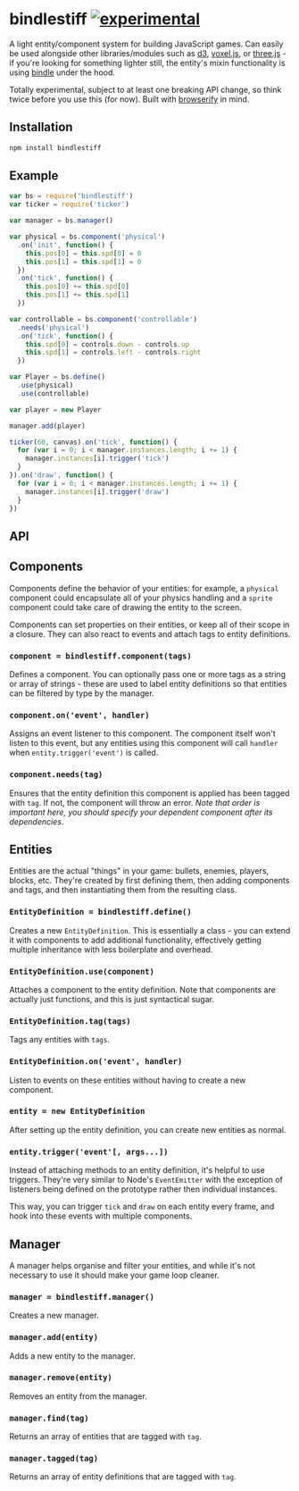 # bindlestiff [![experimental](http://hughsk.github.io/stability-badges/dist/experimental.svg)](http://github.com/hughsk/stability-badges) #

A light entity/component system for building JavaScript games. Can
easily be used alongside other libraries/modules such as [d3](http://d3js.org),
[voxel.js](http://voxeljs.org), or
[three.js](http://threejs.org) - if you're looking for something lighter
still, the entity's mixin functionality is using
[bindle](http://github.com/hughsk/bindle) under the hood.

Totally experimental, subject to at least one breaking API change, so think
twice before you use this (for now). Built with
[browserify](http://browserify.org/) in mind.

## Installation ##

``` bash
npm install bindlestiff
```

## Example ##

``` javascript
var bs = require('bindlestiff')
var ticker = require('ticker')

var manager = bs.manager()

var physical = bs.component('physical')
  .on('init', function() {
    this.pos[0] = this.spd[0] = 0
    this.pos[1] = this.spd[1] = 0
  })
  .on('tick', function() {
    this.pos[0] += this.spd[0]
    this.pos[1] += this.spd[1]
  })

var controllable = bs.component('controllable')
  .needs('physical')
  .on('tick', function() {
    this.spd[0] = controls.down - controls.up
    this.spd[1] = controls.left - controls.right
  })

var Player = bs.define()
  .use(physical)
  .use(controllable)

var player = new Player

manager.add(player)

ticker(60, canvas).on('tick', function() {
  for (var i = 0; i < manager.instances.length; i += 1) {
    manager.instances[i].trigger('tick')
  }
}).on('draw', function() {
  for (var i = 0; i < manager.instances.length; i += 1) {
    manager.instances[i].trigger('draw')
  }
})
```

## API ##

## Components ##

Components define the behavior of your entities: for example, a `physical`
component could encapsulate all of your physics handling and a `sprite`
component could take care of drawing the entity to the screen.

Components can set properties on their entities, or keep all of their scope
in a closure. They can also react to events and attach tags to entity
definitions.

### `component = bindlestiff.component(tags)` ###

Defines a component. You can optionally pass one or more tags as a string
or array of strings - these are used to label entity definitions so that
entities can be filtered by type by the manager.

### `component.on('event', handler)` ###

Assigns an event listener to this component. The component itself won't
listen to this event, but any entities using this component will call
`handler` when `entity.trigger('event')` is called.

### `component.needs(tag)` ###

Ensures that the entity definition this component is applied has been tagged
with `tag`. If not, the component will throw an error. *Note that order is
important here, you should specify your dependent component after its
dependencies*.

## Entities ##

Entities are the actual "things" in your game: bullets, enemies, players,
blocks, etc. They're created by first defining them, then adding components
and tags, and then instantiating them from the resulting class.

### `EntityDefinition = bindlestiff.define()` ###

Creates a new `EntityDefinition`. This is essentially a class - you can extend
it with components to add additional functionality, effectively getting
multiple inheritance with less boilerplate and overhead.

### `EntityDefinition.use(component)` ###

Attaches a component to the entity definition. Note that components are
actually just functions, and this is just syntactical sugar.

### `EntityDefinition.tag(tags)` ###

Tags any entities with `tags`.

### `EntityDefinition.on('event', handler)` ###

Listen to events on these entities without having to create a new component.

### `entity = new EntityDefinition` ###

After setting up the entity definition, you can create new entities as normal.

### `entity.trigger('event'[, args...])` ###

Instead of attaching methods to an entity definition, it's helpful to use
triggers. They're very similar to Node's `EventEmitter` with the exception
of listeners being defined on the prototype rather then individual instances.

This way, you can trigger `tick` and `draw` on each entity every frame, and
hook into these events with multiple components.

## Manager ##

A manager helps organise and filter your entities, and while it's not necessary
to use it should make your game loop cleaner.

### `manager = bindlestiff.manager()` ###

Creates a new manager.

### `manager.add(entity)` ###

Adds a new entity to the manager.

### `manager.remove(entity)` ###

Removes an entity from the manager.

### `manager.find(tag)` ###

Returns an array of entities that are tagged with `tag`.

### `manager.tagged(tag)` ###

Returns an array of entity definitions that are tagged with `tag`.
